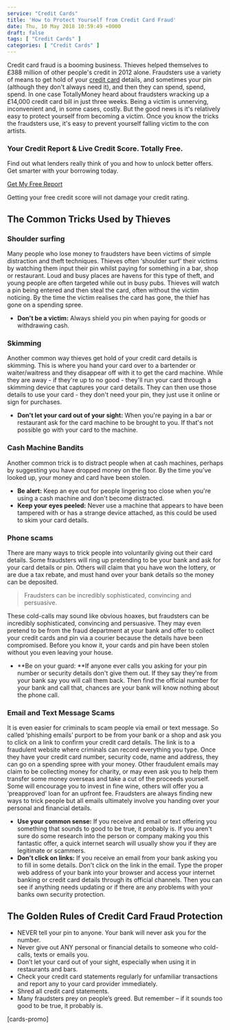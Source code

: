 ```yaml
---
service: "Credit Cards"
title: 'How to Protect Yourself from Credit Card Fraud'
date: Thu, 10 May 2018 10:59:49 +0000
draft: false
tags: [ "Credit Cards" ]
categories: [ "Credit Cards" ]
---
```


Credit card fraud is a booming business. Thieves helped themselves to £388 million of other people's credit in 2012 alone. Fraudsters use a variety of means to get hold of your [credit card](https://www.totallymoney.com/credit-cards/) details, and sometimes your pin (although they don't always need it), and then they can spend, spend, spend. In one case TotallyMoney heard about fraudsters wracking up a £14,000 credit card bill in just three weeks. Being a victim is unnerving, inconvenient and, in some cases, costly. But the good news is it's relatively easy to protect yourself from becoming a victim. Once you know the tricks the fraudsters use, it's easy to prevent yourself falling victim to the con artists.


### Your Credit Report & Live Credit Score. Totally Free.

Find out what lenders really think of you and how to unlock better offers. Get smarter with your borrowing today.

[Get My Free Report](https://www.totallymoney.com/free-credit-report/)

Getting your free credit score will not damage your credit rating.

The Common Tricks Used by Thieves
---------------------------------

### Shoulder surfing

Many people who lose money to fraudsters have been victims of simple distraction and theft techniques. Thieves often ‘shoulder surf’ their victims by watching them input their pin whilst paying for something in a bar, shop or restaurant. Loud and busy places are havens for this type of theft, and young people are often targeted while out in busy pubs. Thieves will watch a pin being entered and then steal the card, often without the victim noticing. By the time the victim realises the card has gone, the thief has gone on a spending spree.

*   **Don't be a victim:** Always shield you pin when paying for goods or withdrawing cash.

### Skimming

Another common way thieves get hold of your credit card details is skimming. This is where you hand your card over to a bartender or waiter/waitress and they disappear off with it to get the card machine. While they are away - if they're up to no good - they'll run your card through a skimming device that captures your card details. They can then use those details to use your card - they don't need your pin, they just use it online or sign for purchases.

*   **Don't let your card out of your sight:** When you're paying in a bar or restaurant ask for the card machine to be brought to you. If that's not possible go with your card to the machine.

### Cash Machine Bandits

Another common trick is to distract people when at cash machines, perhaps by suggesting you have dropped money on the floor. By the time you’ve looked up, your money and card have been stolen.

*   **Be alert:** Keep an eye out for people lingering too close when you're using a cash machine and don't become distracted.
*   **Keep your eyes peeled:** Never use a machine that appears to have been tampered with or has a strange device attached, as this could be used to skim your card details.

### Phone scams

There are many ways to trick people into voluntarily giving out their card details. Some fraudsters will ring up pretending to be your bank and ask for your card details or pin. Others will claim that you have won the lottery, or are due a tax rebate, and must hand over your bank details so the money can be deposited.

> Fraudsters can be incredibly sophisticated, convincing and persuasive.

These cold-calls may sound like obvious hoaxes, but fraudsters can be incredibly sophisticated, convincing and persuasive. They may even pretend to be from the fraud department at your bank and offer to collect your credit cards and pin via a courier because the details have been compromised. Before you know it, your cards and pin have been stolen without you even leaving your house.

*   **Be on your guard: **If anyone ever calls you asking for your pin number or security details don't give them out. If they say they're from your bank say you will call them back. Then find the official number for your bank and call that, chances are your bank will know nothing about the phone call.

### Email and Text Message Scams

It is even easier for criminals to scam people via email or text message. So called ‘phishing emails’ purport to be from your bank or a shop and ask you to click on a link to confirm your credit card details. The link is to a fraudulent website where criminals can record everything you type. Once they have your credit card number, security code, name and address, they can go on a spending spree with your money. Other fraudulent emails may claim to be collecting money for charity, or may even ask you to help them transfer some money overseas and take a cut of the proceeds yourself. Some will encourage you to invest in fine wine, others will offer you a ‘preapproved’ loan for an upfront fee. Fraudsters are always finding new ways to trick people but all emails ultimately involve you handing over your personal and financial details.

*   **Use your common sense:** If you receive and email or text offering you something that sounds to good to be true, it probably is. If you aren't sure do some research into the person or company making you this fantastic offer, a quick internet search will usually show you if they are legitimate or scammers.
*   **Don't click on links:** If you receive an email from your bank asking you to fill in some details. Don't click on the link in the email. Type the proper web address of your bank into your browser and access your internet banking or credit card details through its official channels. Then you can see if anything needs updating or if there are any problems with your banks own security protection.

The Golden Rules of Credit Card Fraud Protection
------------------------------------------------

*   NEVER tell your pin to anyone. Your bank will never ask you for the number.
*   Never give out ANY personal or financial details to someone who cold-calls, texts or emails you.
*   Don’t let your card out of your sight, especially when using it in restaurants and bars.
*   Check your credit card statements regularly for unfamiliar transactions and report any to your card provider immediately.
*   Shred all credit card statements.
*   Many fraudsters prey on people’s greed. But remember – if it sounds too good to be true, it probably is.

\[cards-promo\]
